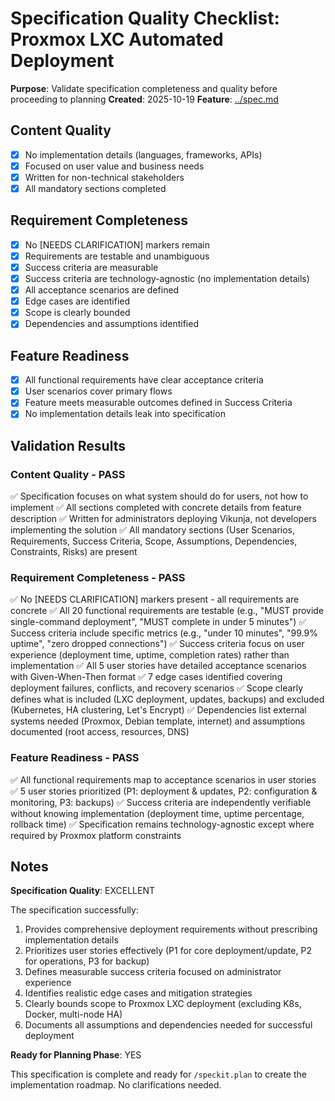 # Specification Quality Checklist: Proxmox LXC Automated Deployment

**Purpose**: Validate specification completeness and quality before proceeding to planning
**Created**: 2025-10-19
**Feature**: [../spec.md](../spec.md)

## Content Quality

- [x] No implementation details (languages, frameworks, APIs)
- [x] Focused on user value and business needs
- [x] Written for non-technical stakeholders
- [x] All mandatory sections completed

## Requirement Completeness

- [x] No [NEEDS CLARIFICATION] markers remain
- [x] Requirements are testable and unambiguous
- [x] Success criteria are measurable
- [x] Success criteria are technology-agnostic (no implementation details)
- [x] All acceptance scenarios are defined
- [x] Edge cases are identified
- [x] Scope is clearly bounded
- [x] Dependencies and assumptions identified

## Feature Readiness

- [x] All functional requirements have clear acceptance criteria
- [x] User scenarios cover primary flows
- [x] Feature meets measurable outcomes defined in Success Criteria
- [x] No implementation details leak into specification

## Validation Results

### Content Quality - PASS
✅ Specification focuses on what system should do for users, not how to implement
✅ All sections completed with concrete details from feature description
✅ Written for administrators deploying Vikunja, not developers implementing the solution
✅ All mandatory sections (User Scenarios, Requirements, Success Criteria, Scope, Assumptions, Dependencies, Constraints, Risks) are present

### Requirement Completeness - PASS
✅ No [NEEDS CLARIFICATION] markers present - all requirements are concrete
✅ All 20 functional requirements are testable (e.g., "MUST provide single-command deployment", "MUST complete in under 5 minutes")
✅ Success criteria include specific metrics (e.g., "under 10 minutes", "99.9% uptime", "zero dropped connections")
✅ Success criteria focus on user experience (deployment time, uptime, completion rates) rather than implementation
✅ All 5 user stories have detailed acceptance scenarios with Given-When-Then format
✅ 7 edge cases identified covering deployment failures, conflicts, and recovery scenarios
✅ Scope clearly defines what is included (LXC deployment, updates, backups) and excluded (Kubernetes, HA clustering, Let's Encrypt)
✅ Dependencies list external systems needed (Proxmox, Debian template, internet) and assumptions documented (root access, resources, DNS)

### Feature Readiness - PASS
✅ All functional requirements map to acceptance scenarios in user stories
✅ 5 user stories prioritized (P1: deployment & updates, P2: configuration & monitoring, P3: backups)
✅ Success criteria are independently verifiable without knowing implementation (deployment time, uptime percentage, rollback time)
✅ Specification remains technology-agnostic except where required by Proxmox platform constraints

## Notes

**Specification Quality**: EXCELLENT

The specification successfully:
1. Provides comprehensive deployment requirements without prescribing implementation details
2. Prioritizes user stories effectively (P1 for core deployment/update, P2 for operations, P3 for backup)
3. Defines measurable success criteria focused on administrator experience
4. Identifies realistic edge cases and mitigation strategies
5. Clearly bounds scope to Proxmox LXC deployment (excluding K8s, Docker, multi-node HA)
6. Documents all assumptions and dependencies needed for successful deployment

**Ready for Planning Phase**: YES

This specification is complete and ready for `/speckit.plan` to create the implementation roadmap. No clarifications needed.
